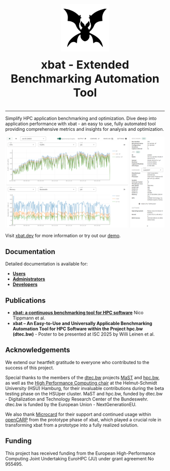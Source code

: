 <p align="center">
    <img src="src/ui/public/logo/xbat-logo.svg" alt="xbat logo" width="150" style="margin-left: auto; margin-right: auto; margin-bottom: -20px;"/>
    <p align="center" style="font-size: 2.25rem; font-weight: bold">xbat - Extended Benchmarking Automation Tool</p>
</p>

---

Simplify HPC application benchmarking and optimization. Dive deep into application performance with xbat - an easy to use, fully automated tool providing comprehensive metrics and insights for analysis and optimization.

<p align="center">
    <img src="docs/public/img/landing_page.png" alt="xbat overview" width="600" style="margin-left: auto; margin-right: auto; border-radius: 5px"/>
</p>

Visit [xbat.dev](https://xbat.dev) for more information or try out our [demo](https://xbat.dev/docs/demo).

## Documentation

Detailed documentation is available for:

-   [**Users**](https://xbat.dev/docs/user/introduction)
-   [**Administrators**](https://xbat.dev/docs/admin/setup/installation)
-   [**Developers**](https://xbat.dev/docs/developer/contribute)

## Publications

<!-- KEEP IN SYNC WITH about.md -->

-   [**xbat: a continuous benchmarking tool for HPC software**](https://openhsu.ub.hsu-hh.de/entities/publication/16783) Nico Tippmann et al.
-   **xbat – An Easy-to-Use and Universally Applicable Benchmarking Automation Tool for HPC Software within the Project hpc.bw (dtec.bw)** - Poster to be presented at ISC 2025 by Willi Leinen et al.

## Acknowledgements

<!-- KEEP IN SYNC WITH about.md -->

We extend our heartfelt gratitude to everyone who contributed to the success of this project.

Special thanks to the members of the [dtec.bw](https://dtecbw.de/home) projects [MaST](https://www.hsu-hh.de/hpc/mast-consortium/) and [hpc.bw](https://www.hsu-hh.de/wb/hpc-bw), as well as the [High Performance Computing chair](https://www.hsu-hh.de/hpc/en/) at the Helmut-Schmidt University (HSU) Hamburg, for their invaluable contributions during the beta testing phase on the HSUper cluster. MaST and hpc.bw, funded by dtec.bw - Digitalization and Technology Research Center of the Bundeswehr. dtec.bw is funded by the European Union - NextGenerationEU.

We also thank [Microcard](https://www.microcard.eu/) for their support and continued usage within [openCARP](https://opencarp.org/) from the prototype phase of xbat, which played a crucial role in transforming xbat from a prototype into a fully realized solution.

## Funding

<!-- KEEP IN SYNC WITH about.md -->

This project has received funding from the European High-Performance Computing Joint Undertaking EuroHPC (JU) under grant agreement No 955495.
